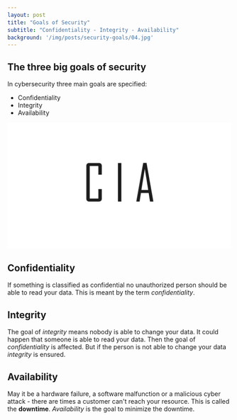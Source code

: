 ```yaml
---
layout: post
title: "Goals of Security"
subtitle: "Confidentiality - Integrity - Availability"
background: '/img/posts/security-goals/04.jpg'
---
```


## The three big goals of security
In cybersecurity three main goals are specified:
- Confidentiality  
- Integrity  
- Availability

![picture-cia](/img/posts/security-goals/cia.png)

## Confidentiality
If something is classified as confidential no unauthorized person should be able to read your data. This is meant by the term *confidentiality*.

## Integrity
The goal of *integrity* means nobody is able to change your data. It could happen that someone is able to read your data. Then the goal of *confidentiality* is affected. But if the person is not able to change your data *integrity* is ensured.

## Availability
May it be a hardware failure, a software malfunction or a malicious cyber attack - there are times a customer can't reach your resource. This is called the **downtime**. *Availability* is the goal to minimize the downtime.